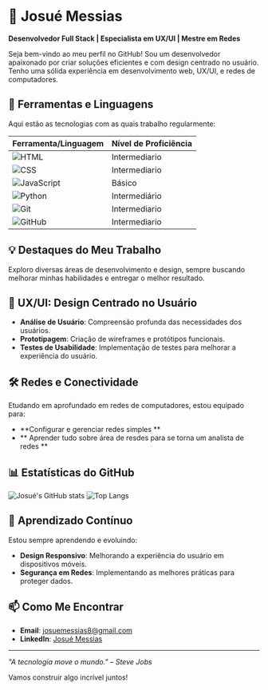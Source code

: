 # 🌟 Josué Messias 

**Desenvolvedor Full Stack | Especialista em UX/UI | Mestre em Redes**

Seja bem-vindo ao meu perfil no GitHub! Sou um desenvolvedor apaixonado por criar soluções eficientes e com design centrado no usuário. Tenho uma sólida experiência em desenvolvimento web, UX/UI, e redes de computadores.

## 🚀 Ferramentas e Linguagens

Aqui estão as tecnologias com as quais trabalho regularmente:

| Ferramenta/Linguagem | Nível de Proficiência |
|----------------------|----------------------|
| ![HTML](https://img.shields.io/badge/HTML-007BFF?style=for-the-badge&logo=html5&logoColor=white) | Intermediario |
| ![CSS](https://img.shields.io/badge/CSS-0D6EFD?style=for-the-badge&logo=css3&logoColor=white) |Intermediario |
| ![JavaScript](https://img.shields.io/badge/JavaScript-6610F2?style=for-the-badge&logo=javascript&logoColor=white) | Básico |
| ![Python](https://img.shields.io/badge/Python-495057?style=for-the-badge&logo=python&logoColor=white) | Intermediário |
| ![Git](https://img.shields.io/badge/Git-6F42C1?style=for-the-badge&logo=git&logoColor=white) | Intermediario |
| ![GitHub](https://img.shields.io/badge/GitHub-343A40?style=for-the-badge&logo=github&logoColor=white) |Intermediario |

## 💡 Destaques do Meu Trabalho

Exploro diversas áreas de desenvolvimento e design, sempre buscando melhorar minhas habilidades e entregar o melhor resultado.

## 🎨 UX/UI: Design Centrado no Usuário

- **Análise de Usuário**: Compreensão profunda das necessidades dos usuários.
- **Prototipagem**: Criação de wireframes e protótipos funcionais.
- **Testes de Usabilidade**: Implementação de testes para melhorar a experiência do usuário.

## 🛠️ Redes e Conectividade

Etudando em aprofundado em redes de computadores, estou equipado para:

- **Configurar e gerenciar redes simples **
- ** Aprender tudo sobre área de resdes para se torna um analista de redes **

## 📊 Estatísticas do GitHub

![Josué's GitHub stats](https://github-readme-stats.vercel.app/api?username=josuemessias&show_icons=true&theme=blue-green)
![Top Langs](https://github-readme-stats.vercel.app/api/top-langs/?username=josuemessias&layout=compact&theme=blue-green)

## 🌱 Aprendizado Contínuo

Estou sempre aprendendo e evoluindo:

- **Design Responsivo**: Melhorando a experiência do usuário em dispositivos móveis.
- **Segurança em Redes**: Implementando as melhores práticas para proteger dados.

## 📫 Como Me Encontrar

- **Email**: [josuemessias8@gmail.com](mailto:josuemessias8@gmail.com)
- **LinkedIn**: [Josué Messias](https://www.linkedin.com/in/josu%C3%A9-messias-9666a717b/)

---

_"A tecnologia move o mundo." – Steve Jobs_

Vamos construir algo incrível juntos!
